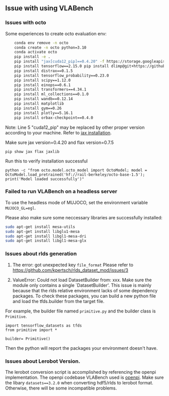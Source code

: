## Issue with using VLABench

### Issues with octo
Some experiences to create octo evaluation env:
```sh
    conda env remove -n octo
    conda create -n octo python=3.10
    conda activate octo
    pip install -e .
    pip install "jax[cuda12_pip]==0.4.20" -f https://storage.googleapis.com/jax-releases/jax_cuda_releases.html flax==0.7.5 
    pip install tensorflow==2.15.0 pip install dlimp@git+https://github.com/kvablack/dlimp@5edaa4691567873d495633f2708982b42edf1972 
    pip install distrax==0.1.5 
    pip install tensorflow_probability==0.23.0 
    pip install scipy==1.12.0 
    pip install einops==0.6.1
    pip install transformers==4.34.1 
    pip install ml_collections==0.1.0 
    pip install wandb==0.12.14 
    pip install matplotlib 
    pip install gym==0.26 
    pip install plotly==5.16.1
    pip install orbax-checkpoint==0.4.0
```
Note: Line 5 "cuda12_pip" may be replaced by other proper version according to your machine. Refer to  [jax installation](https://jax.readthedocs.io/en/latest/installation.html#nvidia-gpu).

Make sure jax version=0.4.20 and flax version=0.7.5

    pip show jax flax jaxlib

Run this to verify installation successful

    python -c "from octo.model.octo_model import OctoModel; model = OctoModel.load_pretrained('hf://rail-berkeley/octo-base-1.5'); print('Model loaded successfully')"

### Failed to run VLABench on a headless server

To use the headless mode of MUJOCO, set the environment variable `MUJOCO_GL=egl`.

Please also make sure some neccessary libraries are successfully installed:
```sh
sudo apt-get install mesa-utils  
sudo apt-get install libglu1-mesa  
sudo apt-get install libgl1-mesa-dri  
sudo apt-get install libgl1-mesa-glx
```

### Issues about rlds generation
1. The error: got unexpected key `file_format`
Please refer to https://github.com/kpertsch/rlds_dataset_mod/issues/3

2. ValueError: Could not load DatasetBuilder from: xxx. Make sure the module only contains a single `DatasetBuilder'.
This issue is mainly because that the rlds relative environment lacks of some dependency packages.
To check these packages, you can build a new python file and load the tfds.builder from the target file.

For example, the builder file named `primitive.py` and the builder class is `Primitive`.
```
import tensorflow_datasets as tfds
from primitive import *

builder= Primitive()
```
Then the python will report the packages your environment doesn't have.

### Issues about Lerobot Version.
The lerobot conversion script is accomplished by referencing the openpi implementation. The openpi codebase VLABench used is [openpi](https://github.com/Shiduo-zh/openpi). Make sure the libary `datasets==3.2.0` when converting hdf5/rlds to lerobot format. Otherwise, there will be some incompatible problems. 
